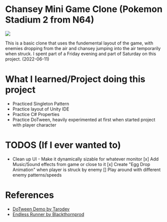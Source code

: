 # Chansey Mini Game Clone (Pokemon Stadium 2 from N64)

![](https://www.serebii.net/stadium2/chansey.jpg)

This is a basic clone that uses the fundemental layout of the game, with enemies dropping from the air and chansey jumping into the air temporarily when struck. I spent part of a Friday evening and part of Saturday on this project. (2022-06-11)

# What I learned/Project doing this project
* Practiced Singleton Pattern
* Practice layout of Unity IDE
* Practice C# Properties
* Practice DoTween, heavily experimented at first when started project with player character

# TODOS (If I ever wanted to)
* Clean up UI - Make it dynamically sizable for whatever monitor
[x] Add Music/Sound effects from game or close to it
[x] Create "Egg Drop Animation" when player is struck by enemy
[] Play around with different enemy patterns/speeds

# References
* [DoTween Demo by Tarodev](https://www.youtube.com/watch?v=Y8cv-rF5j6c)
* [Endless Runner by Blackthornprod](https://www.youtube.com/watch?v=FVCW5189ev)